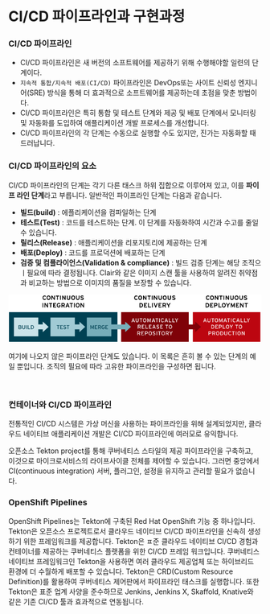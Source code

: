 # CI/CD 파이프라인과 구현과정

### CI/CD 파이프라인
- CI/CD 파이프라인은 새 버전의 소프트웨어를 제공하기 위해 수행해야할 일련의 단계이다.
- `지속적 통합/지속적 배포(CI/CD)` 파이프라인은 DevOps또는 사이트 신뢰성 엔지니어(SRE) 방식을 통해 더 효과적으로 소프트웨어를 제공하는데 초점을 맞춘 방법이다.
- CI/CD 파이프라인은 특히 통합 및 테스트 단계와 제공 및 배포 단계에서 모니터링 및 자동화를 도입하여 애플리케이션 개발 프로세스를 개선합니다.
- CI/CD 파이프라인의 각 단계는 수동으로 실행할 수도 있지만, 진가는 자동화할 때 드러납니다.


### CI/CD 파이프라인의 요소
CI/CD 파이프라인의 단계는 각기 다른 태스크 하위 집합으로 이루어져 있고, 이를 **파이프 라인 단계**라고 부릅니다. 일반적인 파이프라인 단계는 다음과 같습니다.

- **빌드(build)** : 에플리케이션을 컴파일하는 단계
- **테스트(Test)** : 코드를 테스트하는 단계. 이 단계를 자동화하여 시간과 수고를 줄일 수 있습니다.
- **릴리스(Release)** : 애플리케이션을 리포지토리에 제공하는 단계
- **배포(Deploy)** : 코드를 프로덕션에 배포하는 단계
- **검증 및 컴플라이언스(Validation & compliance)** : 빌드 검증 단계는 해당 조직으 ㅣ필요에 따라 결정됩니다. Clair와 같은 이미지 스캔 툴을 사용하여 알려진 취약점과 비교하는 방법으로 이미지의 품질을 보장할 수 있습니다.

![](./image/cicd.png)

여기에 나오지 않은 파이프라인 단계도 있습니다. 이 목록은 흔히 볼 수 있는 단계의 예일 뿐입니다. 조직의 필요에 따라 고유한 파이프라인을 구성하면 됩니다.

<br>

### 컨테이너와 CI/CD 파이프라인
전통적인 CI/CD 시스템은 가상 머신을 사용하는 파이프라인을 위해 설계되었지만, 클라우드 네이티브 애플리케이션 개발은 CI/CD 파이프라인에 여러모로 유익합니다.  
  
오픈소스 Tekton project를 통해 쿠버네티스 스타일의 제공 파이프라인을 구축하고, 이것으로 마이크로서비스의 라이프사이클 전체를 제어할 수 있습니다. 그러면 중앙에서 CI(continuous integration) 서버, 플러그인, 설정을 유지하고 관리할 필요가 없습니다.

### OpenShift Pipelines
OpenShift Pipelines는 Tekton에 구축된 Red Hat OpenShift 기능 중 하나입니다.  
Tekton은 오픈소스 프로젝트로서 클라우드 네이티브 CI/CD 파이프라인을 신속히 생성하기 위한 프레임워크를 제공합니다. Tekton은 ㅍ준 클라우드 네이티브 CI/CD 경험과 컨테이너를 제공하는 쿠버네티스 플랫폼을 위한 CI/CD 프레임 워크입니다. 쿠버네티스 네이티브 프레임워크인 Tekton을 사용하면 여러 클라우드 제공업체 또는 하이브리드 환경에 더 수월하게 배포할 수 있습니다. Tekton은 CRD(Custom Resource Definition)를 활용하여 쿠버네티스 제어판에서 파이프라인 태스크를 실행합니다. 또한 Tekton은 표준 업계 사양을 준수하므로 Jenkins, Jenkins X, Skaffold, Knative와 같은 기존 CI/CD 툴과 효과적으로 연동됩니다.